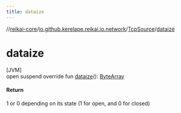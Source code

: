 ```yaml
---
title: dataize
---
```

//[reikai-core](../../../index.html)/[io.github.kerelape.reikai.io.network](../index.html)/[TcpSource](index.html)/[dataize](dataize.html)



# dataize



[JVM]\
open suspend override fun [dataize](dataize.html)(): [ByteArray](https://kotlinlang.org/api/latest/jvm/stdlib/kotlin/-byte-array/index.html)



#### Return



1 or 0 depending on its state (1 for open, and 0 for closed)




